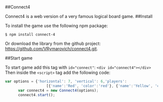 ##Connect4

Connect4 is a web version of a very famous logical board game.
##Install

To install the game use the following npm package:

`$ npm install connect-4`

Or download the library from the github project: https://github.com/VRymarovich/connect4.git.

##Start game

To start game add this tag with `id="connect"`:
`<div id="connect4"></div>`
Then inside the `<script>` tag add the following code:

```javascript
var options = {'horizontal': 7, 'vertical': 6,'players': 
                   [{'name':'Red', 'color':'red'}, {'name':'Yellow', 'color':'yellow'}]};
      var connect4 = new Connect4(options);
      connect4.start();
```
